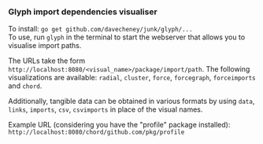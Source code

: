 ### Glyph import dependencies visualiser

To install: `go get github.com/davecheney/junk/glyph/...`  
To use, run `glyph` in the terminal to start the webserver that allows you to visualise import paths.

The URLs take the form `http://localhost:8080/<visual_name>/package/import/path`. The following visualizations are available: `radial`, `cluster`, `force`, `forcegraph`, `forceimports` and `chord`.

Additionally, tangible data can be obtained in various formats by using `data`, `links`, `imports`, `csv`, `csvimports` in place of the visual names.

Example URL (considering you have the "profile" package installed):  
`http://localhost:8080/chord/github.com/pkg/profile`
